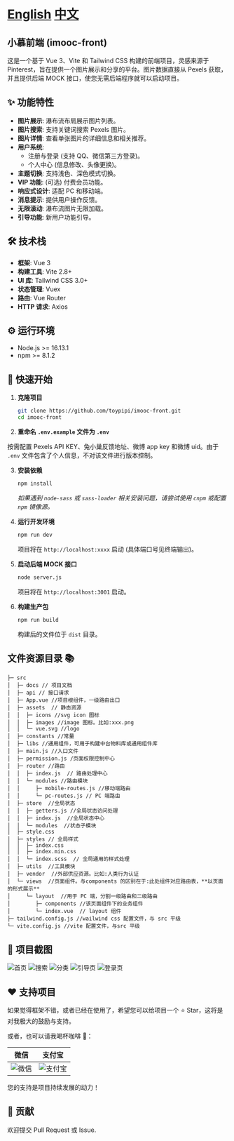 # [English](README.en.md) [中文](README.md)

## 小慕前端 (imooc-front)

这是一个基于 Vue 3、Vite 和 Tailwind CSS 构建的前端项目，灵感来源于 Pinterest，旨在提供一个图片展示和分享的平台。图片数据直接从 Pexels 获取，并且提供后端 MOCK 接口，使您无需后端程序就可以启动项目。

## ✨ 功能特性

- **图片展示**: 瀑布流布局展示图片列表。
- **图片搜索**: 支持关键词搜索 Pexels 图片。
- **图片详情**: 查看单张图片的详细信息和相关推荐。
- **用户系统**:
  - 注册与登录 (支持 QQ、微信第三方登录)。
  - 个人中心 (信息修改、头像更换)。
- **主题切换**: 支持浅色、深色模式切换。
- **VIP 功能**: (可选) 付费会员功能。
- **响应式设计**: 适配 PC 和移动端。
- **消息提示**: 提供用户操作反馈。
- **无限滚动**: 瀑布流图片无限加载。
- **引导功能**: 新用户功能引导。

## 🛠️ 技术栈

- **框架**: Vue 3
- **构建工具**: Vite 2.8+
- **UI 库**: Tailwind CSS 3.0+
- **状态管理**: Vuex
- **路由**: Vue Router
- **HTTP 请求**: Axios

## ⚙️ 运行环境

- Node.js >= 16.13.1
- npm >= 8.1.2

## 🚀 快速开始

1.  **克隆项目**

    ```bash
    git clone https://github.com/toypipi/imooc-front.git
    cd imooc-front
    ```

2.  **重命名 `.env.example` 文件为 `.env`**

按需配置 Pexels API KEY、兔小巢反馈地址、微博 app key 和微博 uid。由于 `.env` 文件包含了个人信息，不对该文件进行版本控制。

3.  **安装依赖**

    ```bash
    npm install
    ```

    _如果遇到 `node-sass` 或 `sass-loader` 相关安装问题，请尝试使用 `cnpm` 或配置 `npm` 镜像源。_

4.  **运行开发环境**

    ```bash
    npm run dev
    ```

    项目将在 `http://localhost:xxxx` 启动 (具体端口号见终端输出)。

5.  **启动后端 MOCK 接口**

    ```bash
    node server.js
    ```

    项目将在 `http://localhost:3001` 启动。

6.  **构建生产包**
    ```bash
    npm run build
    ```
    构建后的文件位于 `dist` 目录。

## 文件资源目录 📚

```text
├─ src
│  ├─ docs // 项目文档
│  ├─ api // 接口请求
│  ├─ App.vue //项目根组件，一级路由出口
│  ├─ assets  // 静态资源
│  │  ├─ icons //svg icon 图标
│  │  ├─ images //image 图标。比如:xxx.png
│  │  └─ vue.svg //logo
│  ├─ constants //常量
│  ├─ libs //通用组件，可用于构建中台物料库或通用组件库
│  ├─ main.js //入口文件
│  ├─ permission.js /页面权限控制中心
│  ├─ router //路由
│  │  ├─ index.js  // 路由处理中心
│  │  └─ modules //路由模块
│  │     ├─ mobile-routes.js //移动端路由
│  │     └─ pc-routes.js // PC 端路由
│  ├─ store  //全局状态
│  │  ├─ getters.js //全局状态访问处理
│  │  ├─ index.js  //全局状态中心
│  │  └─ modules  //状态子模块
│  ├─ style.css
│  ├─ styles // 全局样式
│  │  ├─ index.css
│  │  ├─ index.min.css
│  │  └─ index.scss  // 全局通用的样式处理
│  ├─ utils  //工具模块
│  ├─ vendor  //外部供应资源。比如:人类行为认证
│  └─ views  //页面组件。与components 的区别在于:此处组件对应路由表，**以页面的形式展示**
│     └─ layout  //用于 PC 端，分割一级路由和二级路由
│        ├─ components //该页面组件下的业务组件
│        └─ index.vue  // layout 组件
├─ tailwind.config.js //wailwind css 配置文件，与 src 平级
└─ vite.config.js //vite 配置文件，与src 平级
```

## 📸 项目截图

![首页](./docs/images/首页.png)
![搜索](./docs/images/搜索.png)
![分类](./docs/images/分类.png)
![引导页](./docs/images/引导页.png)
![登录页](./docs/images/登录页.png)

## ❤️ 支持项目

如果觉得框架不错，或者已经在使用了，希望您可以给项目一个 ⭐ Star，这将是对我极大的鼓励与支持。

或者，也可以请我喝杯咖啡 🤭：

|                 微信                 |               支付宝                |
| :----------------------------------: | :---------------------------------: |
| ![微信](./docs/images/wechatpay.JPG) | ![支付宝](./docs/images/alipay.JPG) |

您的支持是项目持续发展的动力！

## 🤝 贡献

欢迎提交 Pull Request 或 Issue.

